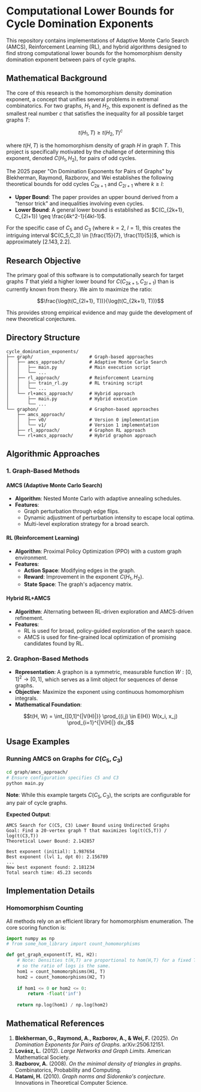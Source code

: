 # Computational Lower Bounds for Cycle Domination Exponents

This repository contains implementations of Adaptive Monte Carlo Search (AMCS), Reinforcement Learning (RL), and hybrid algorithms designed to find strong computational lower bounds for the homomorphism density domination exponent between pairs of cycle graphs.

## Mathematical Background

The core of this research is the homomorphism density domination exponent, a concept that unifies several problems in extremal combinatorics. For two graphs, $H_1$ and $H_2$, this exponent is defined as the smallest real number $c$ that satisfies the inequality for all possible target graphs $T$:

$$t(H_1, T) \geq t(H_2, T)^c$$

where $t(H,T)$ is the homomorphism density of graph $H$ in graph $T$. This project is specifically motivated by the challenge of determining this exponent, denoted $C(H_1,H_2)$, for pairs of odd cycles.

The 2025 paper "On Domination Exponents for Pairs of Graphs" by Blekherman, Raymond, Razborov, and Wei establishes the following theoretical bounds for odd cycles $C_{2k+1}$ and $C_{2l+1}$ where $k \geq l$:

- **Upper Bound**: The paper provides an upper bound derived from a "tensor trick" and inequalities involving even cycles.
- **Lower Bound**: A general lower bound is established as $C(C_{2k+1}, C_{2l+1}) \geq \frac{4k^2-1}{4kl-1}$.

For the specific case of $C_5$ and $C_3$ (where $k=2$, $l=1$), this creates the intriguing interval $C(C_5,C_3) \in [\frac{15}{7}, \frac{11}{5}]$, which is approximately $[2.143, 2.2]$.

## Research Objective

The primary goal of this software is to computationally search for target graphs $T$ that yield a higher lower bound for $C(C_{2k+1}, C_{2l+1})$ than is currently known from theory. We aim to maximize the ratio:

$$\frac{\log(t(C_{2l+1}, T))}{\log(t(C_{2k+1}, T))}$$

This provides strong empirical evidence and may guide the development of new theoretical conjectures.

## Directory Structure

```
cycle_domination_exponents/
├── graph/                     # Graph-based approaches
│   ├── amcs_approach/         # Adaptive Monte Carlo Search
│   │   ├── main.py            # Main execution script
│   │   └── ...
│   ├── rl_approach/           # Reinforcement Learning
│   │   ├── train_rl.py        # RL training script
│   │   └── ...
│   └── rl+amcs_approach/      # Hybrid approach
│       ├── main.py            # Hybrid execution
│       └── ...
└── graphon/                   # Graphon-based approaches
    ├── amcs_approach/
    │   ├── v0/                # Version 0 implementation
    │   └── v1/                # Version 1 implementation
    ├── rl_approach/           # Graphon RL approach
    └── rl+amcs_approach/      # Hybrid graphon approach
```

## Algorithmic Approaches

### 1. Graph-Based Methods

#### AMCS (Adaptive Monte Carlo Search)
- **Algorithm**: Nested Monte Carlo with adaptive annealing schedules.
- **Features**:
  - Graph perturbation through edge flips.
  - Dynamic adjustment of perturbation intensity to escape local optima.
  - Multi-level exploration strategy for a broad search.

#### RL (Reinforcement Learning)
- **Algorithm**: Proximal Policy Optimization (PPO) with a custom graph environment.
- **Features**:
  - **Action Space**: Modifying edges in the graph.
  - **Reward**: Improvement in the exponent $C(H_1, H_2)$.
  - **State Space**: The graph's adjacency matrix.

#### Hybrid RL+AMCS
- **Algorithm**: Alternating between RL-driven exploration and AMCS-driven refinement.
- **Features**:
  - RL is used for broad, policy-guided exploration of the search space.
  - AMCS is used for fine-grained local optimization of promising candidates found by RL.

### 2. Graphon-Based Methods

- **Representation**: A graphon is a symmetric, measurable function $W:[0,1]^2 \to [0,1]$, which serves as a limit object for sequences of dense graphs.
- **Objective**: Maximize the exponent using continuous homomorphism integrals.
- **Mathematical Foundation**:

$$t(H, W) = \int_{[0,1]^{|V(H)|}} \prod_{(i,j) \in E(H)} W(x_i, x_j) \prod_{i=1}^{|V(H)|} dx_i$$

## Usage Examples

### Running AMCS on Graphs for $C(C_5, C_3)$

```bash
cd graph/amcs_approach/
# Ensure configuration specifies C5 and C3
python main.py
```

**Note**: While this example targets $C(C_5, C_3)$, the scripts are configurable for any pair of cycle graphs.

**Expected Output**:
```
AMCS Search for C(C5, C3) Lower Bound using Undirected Graphs
Goal: Find a 20-vertex graph T that maximizes log(t(C5,T)) / log(t(C3,T))
Theoretical Lower Bound: 2.142857

Best exponent (initial): 1.987654
Best exponent (lvl 1, dpt 0): 2.156789
...
New best exponent found: 2.181234
Total search time: 45.23 seconds
```

## Implementation Details

### Homomorphism Counting

All methods rely on an efficient library for homomorphism enumeration. The core scoring function is:

```python
import numpy as np
# from some_hom_library import count_homomorphisms

def get_graph_exponent(T, H1, H2):
    # Note: Densities t(H,T) are proportional to hom(H,T) for a fixed T,
    # so the ratio of logs is the same.
    hom1 = count_homomorphisms(H1, T)
    hom2 = count_homomorphisms(H2, T)
    
    if hom1 <= 0 or hom2 <= 0:
        return -float('inf')
        
    return np.log(hom1) / np.log(hom2)
```

## Mathematical References

1. **Blekherman, G., Raymond, A., Razborov, A., & Wei, F.** (2025). *On Domination Exponents for Pairs of Graphs*. arXiv:2506.12151.
2. **Lovász, L.** (2012). *Large Networks and Graph Limits*. American Mathematical Society.
3. **Razborov, A.** (2008). *On the minimal density of triangles in graphs*. Combinatorics, Probability and Computing.
4. **Hatami, H.** (2010). *Graph norms and Sidorenko's conjecture*. Innovations in Theoretical Computer Science. 
